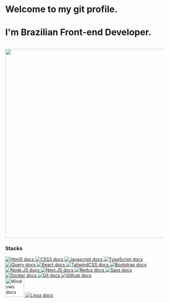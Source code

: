 <h1>
  <!--<img src="https://media.giphy.com/media/hvRJCLFzcasrR4ia7z/giphy.gif" width="50px">&nbsp;&nbsp;&nbsp;-->Welcome
  to my git profile.&nbsp;&nbsp;&nbsp;
</h1>

<h1>
 I'm Brazilian Front-end Developer.
</h1>
<br />

<div>
  <img width="600" src="https://cdn.dribbble.com/users/2131993/screenshots/4948736/thoughtworks-gif_dribbble.gif">
</div>
<!--<br/>
<div align="left">
  <img src="https://redblink.com/wp-content/uploads/2019/07/1-OF0xEMkWBv-69zvmNs6RDQ.gif" width="600px" height="300px">
</div>
<br/>-->

<h3 align="left">Stacks</h3>

<div align="left">
  <a href="https://html.spec.whatwg.org/multipage/indices.html#index"  target="_blank">
    <img src="https://skillicons.dev/icons?i=html" title="Html5 docs">
  </a>

  <a href="https://developer.mozilla.org/en-US/docs/Web/CSS" target="_blank">
    <img src="https://skillicons.dev/icons?i=css" title="CSS3 docs">
  </a>

  <a href="https://developer.mozilla.org/en-US/docs/Web/JavaScript" target="_blank">
    <img src="https://skillicons.dev/icons?i=js" title="Javascript docs">
  </a>

  <a href="https://www.typescriptlang.org/" target="_blank">
    <img src="https://skillicons.dev/icons?i=ts" title="TypeScript docs">
  </a>
</div>

<div align="left">
  <a href="https://jquery.com/" target="_blank">
    <img src="https://skillicons.dev/icons?i=jquery" title="jQuery docs">
  </a>

  <a href="https://react.dev/" target="_blank">
    <img src="https://skillicons.dev/icons?i=react" title="React docs">
  </a>

  <a href="https://tailwindcss.com/" target="_blank">
    <img src="https://skillicons.dev/icons?i=tailwind" title="TailwindCSS docs">
  </a>

  <a href="https://getbootstrap.com/" target="_blank">
    <img src="https://skillicons.dev/icons?i=bootstrap" title="Bootstrap docs">
  </a>
</div>

<div align="left">
  <a href="https://nodejs.org/en" target="_blank">
    <img src="https://skillicons.dev/icons?i=nodejs" title="Node.JS docs">
  </a>

  <a href="https://nextjs.org/" target="_blank">
    <img src="https://skillicons.dev/icons?i=next" title="Next.JS docs">
  </a>

  <a href="https://redux.js.org/" target="_blank">
    <img src="https://skillicons.dev/icons?i=redux" title="Redux docs">
  </a>

  <a href="https://sass-lang.com/" target="_blank">
    <img src="https://skillicons.dev/icons?i=sass" title="Sass docs">
  </a>
</div>

<div align="left">
  <a href="https://www.docker.com/" target="_blank">
    <img src="https://skillicons.dev/icons?i=docker" title="Docker docs">
  </a>

  <a href="https://git-scm.com/doc" target="_blank">
    <img src="https://skillicons.dev/icons?i=git" title="Git docs">
  </a>

  <a href="https://docs.github.com/pt" target="_blank">
    <img src="https://skillicons.dev/icons?i=github" title="Github docs">
  </a>
</div>

<div align="left">
  <a href="https://learn.microsoft.com/pt-br/windows/" target="_blank">
    <img width="60" src="https://cdn-icons-png.flaticon.com/128/2673/2673903.png" title="Windows docs">
  </a>
  <a href="https://docs.kernel.org/" target="_blank">
    <img src="https://skillicons.dev/icons?i=linux" title="Linux docs">
  </a>
</div>
<br />
<!--
<div>
  <img height="120px"
    src="https://github-readme-stats.vercel.app/api?username=pausasilva&theme=great-gatsby&show_icons=true)">
  <img height="120px"
    src="https://github-readme-stats.vercel.app/api/top-langs/?username=pausasilva&theme=great-gatsby&layout=compact">
</div> -->
<br />
